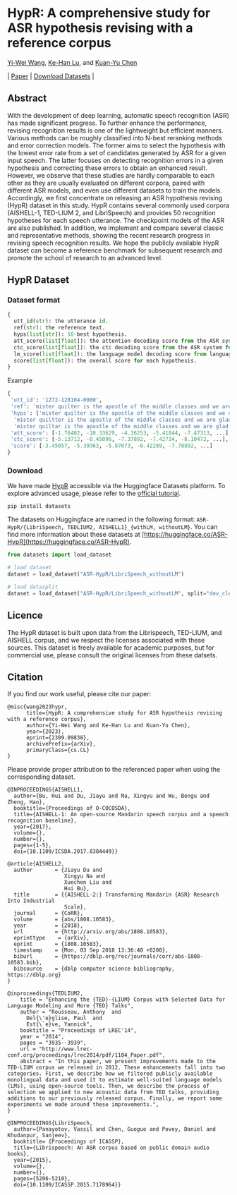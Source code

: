 # HypR: A comprehensive study for ASR hypothesis revising with a reference corpus
[Yi-Wei Wang](https://github.com/Alfred0622), [Ke-Han Lu](https://hanklu.tw), and [Kuan-Yu Chen](https://faculty.csie.ntust.edu.tw/~kychen/)

| [Paper](https://arxiv.org/abs/2309.09838) | [Download Datasets](#download) | 

## Abstract
With the development of deep learning, automatic speech recognition (ASR) has made significant progress. To further enhance the performance, revising recognition results is one of the lightweight but efficient manners. Various methods can be roughly classified into N-best reranking methods and error correction models. The former aims to select the hypothesis with the lowest error rate from a set of candidates generated by ASR for a given input speech. The latter focuses on detecting recognition errors in a given hypothesis and correcting these errors to obtain an enhanced result. However, we observe that these studies are hardly comparable to each other as they are usually evaluated on different corpora, paired with different ASR models, and even use different datasets to train the models. Accordingly, we first concentrate on releasing an ASR hypothesis revising (HypR) dataset in this study. HypR contains several commonly used corpora (AISHELL-1, TED-LIUM 2, and LibriSpeech) and provides 50 recognition hypotheses for each speech utterance. The checkpoint models of the ASR are also published. In addition, we implement and compare several classic and representative methods, showing the recent research progress in revising speech recognition results. We hope the publicly available HypR dataset can become a reference benchmark for subsequent research and promote the school of research to an advanced level.

## HypR Dataset

### Dataset format
```python
{
  utt_id(str): the utterance id.
  ref(str): the reference text.
  hyps(list[str]): 50-best hypothesis.
  att_score(list[float]): the attention decoding score from the ASR system for each hypothesis.
  ctc_score(list[float]): the ctc decoding score from the ASR system for each hypothesis.
  lm_score(list[float]): the language model decoding score from language model for each hypothesis. This field only included when LM is used.
  score(list[float]): the overall score for each hypothesis.
}
```
Example
```python
{
 'utt_id': '1272-128104-0000',
 'ref': 'mister quilter is the apostle of the middle classes and we are glad to welcome his gospel'
 'hyps': ['mister quilter is the apostle of the middle classes and we are glad to welcome his gospel',
  'mister quiltter is the apostle of the middle classes and we are glad to welcome his gospel',
  'mister quiltar is the apostle of the middle classes and we are glad to welcome his gospel', ...],
 'att_score': [-1.76402, -10.33629, -4.36253, -5.41844, -7.47313, ...],
 'ctc_score': [-5.13712, -0.45096, -7.37892, -7.42734, -8.10472, ...],
 'score': [-3.45057, -5.39363, -5.87073, -6.42289, -7.78892, ...]
}
```

### Download

We have made [HypR](https://huggingface.co/ASR-HypR) accessible via the Huggingface Datasets platform. To explore advanced usage, please refer to the [official tutorial](https://huggingface.co/docs/datasets/index). 

```
pip install datasets
```

The datasets on Huggingface are named in the following format: `ASR-HypR/{LibriSpeech, TEDLIUM2, AISHELL1}_{withLM, withoutLM}`. You can find more information about these datasets at [https://huggingface.co/ASR-HypR](https://huggingface.co/ASR-HypR).

```python
from datasets import load_dataset

# load dataset
dataset = load_dataset("ASR-HypR/LibriSpeech_withoutLM")

# load datasplit
dataset = load_dataset("ASR-HypR/LibriSpeech_withoutLM", split="dev_clean")
```



## Licence
The HypR dataset is built upon data from the Librispeech, TED-LIUM, and AISHELL corpus, and we respect the licenses associated with these sources. This dataset is freely available for academic purposes, but for commercial use, please consult the original licenses from these datsets.

## Citation
If you find our work useful, please cite our paper:
```
@misc{wang2023hypr,
      title={HypR: A comprehensive study for ASR hypothesis revising with a reference corpus}, 
      author={Yi-Wei Wang and Ke-Han Lu and Kuan-Yu Chen},
      year={2023},
      eprint={2309.09838},
      archivePrefix={arXiv},
      primaryClass={cs.CL}
}
```

Please provide proper attribution to the referenced paper when using the corresponding dataset.

```
@INPROCEEDINGS{AISHELL1,
  author={Bu, Hui and Du, Jiayu and Na, Xingyu and Wu, Bengu and Zheng, Hao},
  booktitle={Proceedings of O-COCOSDA}, 
  title={AISHELL-1: An open-source Mandarin speech corpus and a speech recognition baseline}, 
  year={2017},
  volume={},
  number={},
  pages={1-5},
  doi={10.1109/ICSDA.2017.8384449}}

```

```
@article{AISHELL2,
  author       = {Jiayu Du and
                  Xingyu Na and
                  Xuechen Liu and
                  Hui Bu},
  title        = {{AISHELL-2:} Transforming Mandarin {ASR} Research Into Industrial
                  Scale},
  journal      = {CoRR},
  volume       = {abs/1808.10583},
  year         = {2018},
  url          = {http://arxiv.org/abs/1808.10583},
  eprinttype    = {arXiv},
  eprint       = {1808.10583},
  timestamp    = {Mon, 03 Sep 2018 13:36:40 +0200},
  biburl       = {https://dblp.org/rec/journals/corr/abs-1808-10583.bib},
  bibsource    = {dblp computer science bibliography, https://dblp.org}
}
```

```
@inproceedings{TEDLIUM2,
    title = "Enhancing the {TED}-{LIUM} Corpus with Selected Data for Language Modeling and More {TED} Talks",
    author = "Rousseau, Anthony  and
      Del{\'e}glise, Paul  and
      Est{\`e}ve, Yannick",
    booktitle = "Proceedings of LREC'14",
    year = "2014",
    pages = "3935--3939",
    url = "http://www.lrec-conf.org/proceedings/lrec2014/pdf/1104_Paper.pdf",
    abstract = "In this paper, we present improvements made to the TED-LIUM corpus we released in 2012. These enhancements fall into two categories. First, we describe how we filtered publicly available monolingual data and used it to estimate well-suited language models (LMs), using open-source tools. Then, we describe the process of selection we applied to new acoustic data from TED talks, providing additions to our previously released corpus. Finally, we report some experiments we made around these improvements.",
}
```

```
@INPROCEEDINGS{LibriSpeech,
  author={Panayotov, Vassil and Chen, Guoguo and Povey, Daniel and Khudanpur, Sanjeev},
  booktitle= {Proceedings of ICASSP}, 
  title={Librispeech: An ASR corpus based on public domain audio books}, 
  year={2015},
  volume={},
  number={},
  pages={5206-5210},
  doi={10.1109/ICASSP.2015.7178964}}
```

